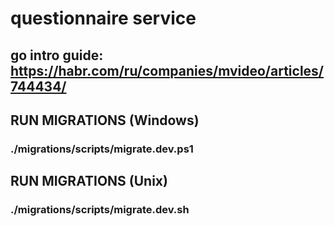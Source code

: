 # questionnaire service

## go intro guide: https://habr.com/ru/companies/mvideo/articles/744434/

## RUN MIGRATIONS (Windows)

### ./migrations/scripts/migrate.dev.ps1

## RUN MIGRATIONS (Unix)

### ./migrations/scripts/migrate.dev.sh
